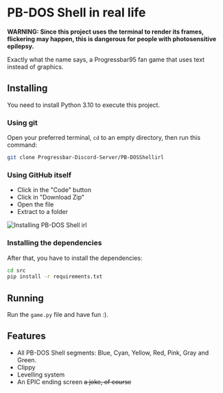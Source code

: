 # PB-DOS Shell in real life
**WARNING: Since this project uses the terminal to render its frames, flickering may happen, this is dangerous for people with photosensitive epilepsy.** 

Exactly what the name says, a Progressbar95 fan game that uses text instead of graphics.

## Installing
You need to install Python 3.10 to execute this project.

### Using git
Open your preferred terminal, `cd` to an empty directory, then run this command:
```bash
git clone Progressbar-Discord-Server/PB-DOSShellirl
```
### Using GitHub itself

 - Click in the "Code" button
 - Click in "Download Zip"
 - Open the file
 - Extract to a folder

![Installing PB-DOS Shell irl](https://i.imgur.com/m3c3Dps.gif)
### Installing the dependencies
After that, you have to install the dependencies:
```bash
cd src
pip install -r requirements.txt
```
## Running
Run the `game.py` file and have fun :).

## Features

 - All PB-DOS Shell segments: Blue, Cyan, Yellow, Red, Pink, Gray and Green.
 - Clippy
 - Levelling system
 - An EPIC ending screen ~~a joke, of course~~
